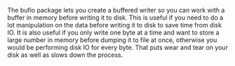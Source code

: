 <p>The bufio package lets you create a buffered writer so you can work with a buffer in memory before writing it to disk. This is useful if you need to do a lot manipulation on the data before writing it to disk to save time from disk IO. It is also useful if you only write one byte at a time and want to store a large number in memory before dumping it to file at once, otherwise you would be performing disk IO for every byte. That puts wear and tear on your disk as well as slows down the process.</p>
